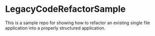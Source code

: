 # LegacyCodeRefactorSample
This is a sample repo for showing how to refactor an existing single file application into a properly structured application.

